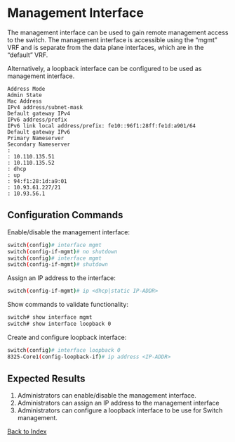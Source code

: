 # Management Interface 

The management interface can be used to gain remote management access to the switch. The management interface is accessible using the “mgmt” VRF and is separate from the data plane interfaces, which are in the “default” VRF. 

Alternatively, a loopback interface can be configured to be used as management interface.

```
Address Mode
Admin State
Mac Address
IPv4 address/subnet-mask
Default gateway IPv4
IPv6 address/prefix
IPv6 link local address/prefix: fe10::96f1:28ff:fe1d:a901/64
Default gateway IPv6
Primary Nameserver
Secondary Nameserver
:
: 10.110.135.51
: 10.110.135.52
: dhcp
: up
: 94:f1:28:1d:a9:01
: 10.93.61.227/21
: 10.93.56.1
```

## Configuration Commands

Enable/disable the management interface: 

```bash
switch(config)# interface mgmt 
switch(config-if-mgmt)# no shutdown
switch(config)# interface mgmt 
switch(config-if-mgmt)# shutdown
```

Assign an IP address to the interface:

```bash
switch(config-if-mgmt)# ip <dhcp|static IP-ADDR> 
```

Show commands to validate functionality: 

```bash
switch# show interface mgmt
switch# show interface loopback 0
```

Create and configure loopback interface: 

```bash
switch(config)# interface loopback 0 
8325-Core1(config-loopback-if)# ip address <IP-ADDR> 
```

## Expected Results 

1. Administrators can enable/disable the management interface.
2. Administrators can assign an IP address to the management interface 
3. Administrators can configure a loopback interface to be use for Switch management. 

[Back to Index](../index.md)